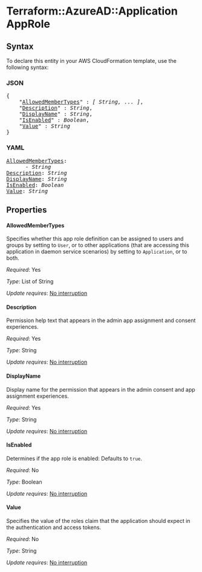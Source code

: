 # Terraform::AzureAD::Application AppRole

## Syntax

To declare this entity in your AWS CloudFormation template, use the following syntax:

### JSON

<pre>
{
    "<a href="#allowedmembertypes" title="AllowedMemberTypes">AllowedMemberTypes</a>" : <i>[ String, ... ]</i>,
    "<a href="#description" title="Description">Description</a>" : <i>String</i>,
    "<a href="#displayname" title="DisplayName">DisplayName</a>" : <i>String</i>,
    "<a href="#isenabled" title="IsEnabled">IsEnabled</a>" : <i>Boolean</i>,
    "<a href="#value" title="Value">Value</a>" : <i>String</i>
}
</pre>

### YAML

<pre>
<a href="#allowedmembertypes" title="AllowedMemberTypes">AllowedMemberTypes</a>: <i>
      - String</i>
<a href="#description" title="Description">Description</a>: <i>String</i>
<a href="#displayname" title="DisplayName">DisplayName</a>: <i>String</i>
<a href="#isenabled" title="IsEnabled">IsEnabled</a>: <i>Boolean</i>
<a href="#value" title="Value">Value</a>: <i>String</i>
</pre>

## Properties

#### AllowedMemberTypes

Specifies whether this app role definition can be assigned to users and groups by setting to `User`, or to other applications (that are accessing this application in daemon service scenarios) by setting to `Application`, or to both.

_Required_: Yes

_Type_: List of String

_Update requires_: [No interruption](https://docs.aws.amazon.com/AWSCloudFormation/latest/UserGuide/using-cfn-updating-stacks-update-behaviors.html#update-no-interrupt)

#### Description

Permission help text that appears in the admin app assignment and consent experiences.

_Required_: Yes

_Type_: String

_Update requires_: [No interruption](https://docs.aws.amazon.com/AWSCloudFormation/latest/UserGuide/using-cfn-updating-stacks-update-behaviors.html#update-no-interrupt)

#### DisplayName

Display name for the permission that appears in the admin consent and app assignment experiences.

_Required_: Yes

_Type_: String

_Update requires_: [No interruption](https://docs.aws.amazon.com/AWSCloudFormation/latest/UserGuide/using-cfn-updating-stacks-update-behaviors.html#update-no-interrupt)

#### IsEnabled

Determines if the app role is enabled: Defaults to `true`.

_Required_: No

_Type_: Boolean

_Update requires_: [No interruption](https://docs.aws.amazon.com/AWSCloudFormation/latest/UserGuide/using-cfn-updating-stacks-update-behaviors.html#update-no-interrupt)

#### Value

Specifies the value of the roles claim that the application should expect in the authentication and access tokens.

_Required_: No

_Type_: String

_Update requires_: [No interruption](https://docs.aws.amazon.com/AWSCloudFormation/latest/UserGuide/using-cfn-updating-stacks-update-behaviors.html#update-no-interrupt)


